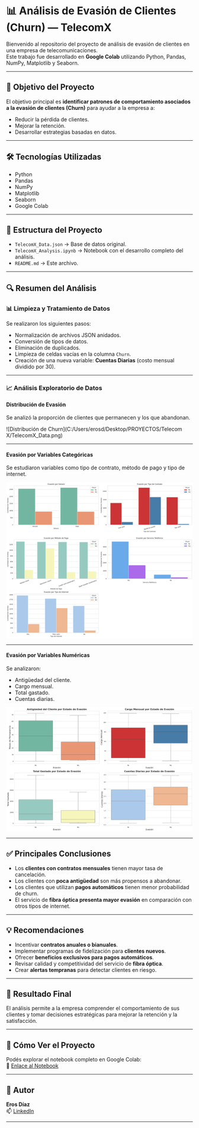 # 📊 Análisis de Evasión de Clientes (Churn) — TelecomX

Bienvenido al repositorio del proyecto de análisis de evasión de clientes en una empresa de telecomunicaciones.  
Este trabajo fue desarrollado en **Google Colab** utilizando Python, Pandas, NumPy, Matplotlib y Seaborn.

---

## 📌 Objetivo del Proyecto
El objetivo principal es **identificar patrones de comportamiento asociados a la evasión de clientes (Churn)** para ayudar a la empresa a:
- Reducir la pérdida de clientes.
- Mejorar la retención.
- Desarrollar estrategias basadas en datos.

---

## 🛠️ Tecnologías Utilizadas
- Python
- Pandas
- NumPy
- Matplotlib
- Seaborn
- Google Colab

---

## 📂 Estructura del Proyecto
- `TelecomX_Data.json` → Base de datos original.
- `TelecomX_Analysis.ipynb` → Notebook con el desarrollo completo del análisis.
- `README.md` → Este archivo.

---

## 🔍 Resumen del Análisis

### 📊 Limpieza y Tratamiento de Datos
Se realizaron los siguientes pasos:
- Normalización de archivos JSON anidados.
- Conversión de tipos de datos.
- Eliminación de duplicados.
- Limpieza de celdas vacías en la columna `Churn`.
- Creación de una nueva variable: **Cuentas Diarias** (costo mensual dividido por 30).

---

### 📈 Análisis Exploratorio de Datos

#### Distribución de Evasión
Se analizó la proporción de clientes que permanecen y los que abandonan.

![Distribución de Churn](C:/Users/erosd/Desktop/PROYECTOS/Telecom X/TelecomX_Data.png)

---

#### Evasión por Variables Categóricas
Se estudiaron variables como tipo de contrato, método de pago y tipo de internet.

![Churn por Variables Categóricas](img/EVASION%20POR%20VARIABLES%20CATEGORICAS.png)

---

#### Evasión por Variables Numéricas
Se analizaron:
- Antigüedad del cliente.
- Cargo mensual.
- Total gastado.
- Cuentas diarias.

![Churn por Variables Numéricas](img/asd.png)

---

## ✅ Principales Conclusiones
- Los **clientes con contratos mensuales** tienen mayor tasa de cancelación.
- Los clientes con **poca antigüedad** son más propensos a abandonar.
- Los clientes que utilizan **pagos automáticos** tienen menor probabilidad de churn.
- El servicio de **fibra óptica presenta mayor evasión** en comparación con otros tipos de internet.

---

## 💡 Recomendaciones
- Incentivar **contratos anuales o bianuales**.
- Implementar programas de fidelización para **clientes nuevos**.
- Ofrecer **beneficios exclusivos para pagos automáticos**.
- Revisar calidad y competitividad del servicio de **fibra óptica**.
- Crear **alertas tempranas** para detectar clientes en riesgo.

---

## 🚀 Resultado Final
El análisis permite a la empresa comprender el comportamiento de sus clientes y tomar decisiones estratégicas para mejorar la retención y la satisfacción.

---

## 📂 Cómo Ver el Proyecto
Podés explorar el notebook completo en Google Colab:  
🔗 [Enlace al Notebook](https://colab.research.google.com/drive/116zimYi1COnajULq6syxliPZ8-UuZSJV?usp=sharing)

---

## 🙌 Autor
**Eros Díaz**  
📫 [LinkedIn](https://www.linkedin.com/in/eros-diaz/)

---
